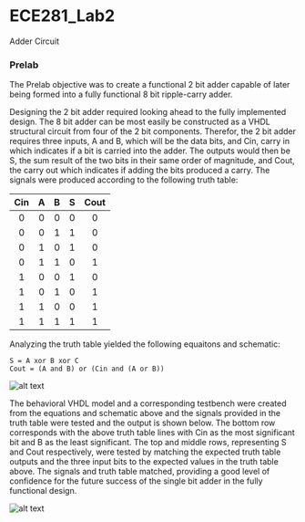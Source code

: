 ECE281_Lab2
===========

Adder Circuit

### Prelab

The Prelab objective was to create a functional 2 bit adder capable of later being formed into a fully functional
8 bit ripple-carry adder.

Designing the 2 bit adder required looking ahead to the fully implemented design. The 8 bit adder can be most easily be
constructed as a VHDL structural circuit from four of the 2 bit components. Therefor, the 2 bit adder requires three
inputs, A and B, which will be the data bits, and Cin, carry in which indicates if a bit is carried into the adder. The
outputs would then be S, the sum result of the two bits in their same order of magnitude, and Cout, the carry out which
indicates if adding the bits produced a carry. The signals were produced according to the following truth table:

|Cin|A|B|S|Cout|
|:-:|:-:|:-:|:-:|:-:|
|0|0|0|0|0|
|0|0|1|1|0|
|0|1|0|1|0|
|0|1|1|0|1|
|1|0|0|1|0|
|1|0|1|0|1|
|1|1|0|0|1|
|1|1|1|1|1|

Analyzing the truth table yielded the following equaitons and schematic:

    S = A xor B xor C
    Cout = (A and B) or (Cin and (A or B))


![alt text](https://raw2.github.com/IanGoodbody/ECE281_Lab2/master/Full_Adder_Schematic.JPG "Adder Schematic")

The behavioral VHDL model and a corresponding testbench were created from the equations and schematic above and the signals
provided in the truth table were tested and the output is shown below. The bottom row corresponds with the above truth
table lines with Cin as the most significant bit and B as the least significant. The top and middle rows, representing
S and Cout respectively, were tested by matching the expected truth table outputs and the three input bits to the 
expected values in the truth table above. The signals and truth table matched, providing a good level of confidence for
the future success of the single bit adder in the fully functional design.

![alt text](https://raw2.github.com/IanGoodbody/ECE281_Lab2/master/Full_Adder_Signal.JPG "Adder TestBench Signal")
